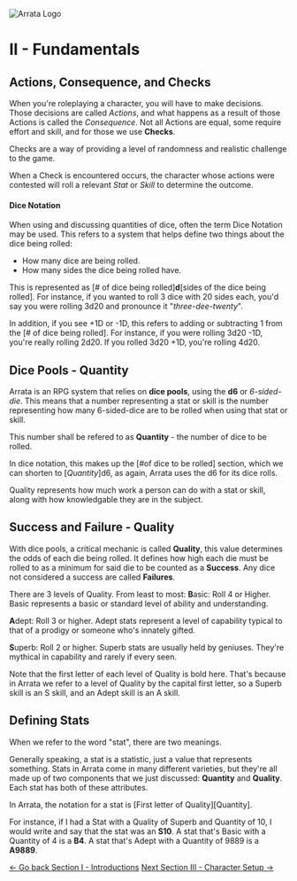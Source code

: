 ![Arrata Logo](https://drive.google.com/uc?export=view&id=1_ye9lnOQjBXR8TNb4jJ7140XjHNcPU-7)
# II - Fundamentals
## Actions, Consequence, and Checks
When you're roleplaying a character, you will have to make decisions. Those decisions are called *Actions*, and what happens as a result of those Actions is called the *Consequence*. Not all Actions are equal, some require effort and skill, and for those we use **Checks**. 

Checks are a way of providing a level of randomness and realistic challenge to the game.

When a Check is encountered occurs, the character whose actions were contested will roll a relevant *Stat* or *Skill* to determine the outcome.

#### Dice Notation
When using and discussing quantities of dice, often the term Dice Notation may be used. This refers to a system that helps define two things about the dice being rolled:<br>
- How many dice are being rolled.
- How many sides the dice being rolled have.

This is represented as [# of dice being rolled]**d**[sides of the dice being rolled].
For instance, if you wanted to roll 3 dice with 20 sides each, you'd say you were rolling 3d20 and pronounce it "*three-dee-twenty*".

In addition, if you see +1D or -1D, this refers to adding or subtracting 1 from the [# of dice being rolled]. 
For instance, if you were rolling 3d20 -1D, you're really rolling 2d20. If you rolled 3d20 +1D, you're rolling 4d20. 

## Dice Pools - Quantity
Arrata is an RPG system that relies on **dice pools**, using the **d6** or *6-sided-die*.
This means that a number representing a stat or skill is the number representing how many 6-sided-dice are to be rolled when using that stat or skill.

This number shall be refered to as **Quantity** - the number of dice to be rolled. 

In dice notation, this makes up the [#of dice to be rolled] section, which we can shorten to [*Quantity*]d6, as again, Arrata uses the d6 for its dice rolls.

Quality represents how much work a person can do with a stat or skill, along with how knowledgable they are in the subject.

## Success and Failure - Quality
With dice pools, a critical mechanic is called **Quality**, this value determines the odds of each die being rolled. It defines how high each die must be rolled to as a minimum for said die to be counted as a **Success**. Any dice not considered a success are called **Failures**.

There are 3 levels of Quality. From least to most:
**B**asic: Roll 4 or Higher.
Basic represents a basic or standard level of ability and understanding.

**A**dept: Roll 3 or higher.
Adept stats represent a level of capability typical to that of a prodigy or someone who's innately gifted.

**S**uperb: Roll 2 or higher.
Superb stats are usually held by geniuses. They're mythical in capability and rarely if every seen.

Note that the first letter of each level of Quality is bold here. That's because in Arrata we refer to a level of Quality by the capital first letter, so a Superb skill is an S skill, and an Adept skill is an A skill.

## Defining Stats
When we refer to the word "stat", there are two meanings.

Generally speaking, a stat is a statistic, just a value that represents something. Stats in Arrata come in many different varieties, but they're all made up of two components that we just discussed: **Quantity** and **Quality**. Each stat has both of these attributes.

In Arrata, the notation for a stat is \[First letter of Quality]\[Quantity]. 

For instance, if I had a Stat with a Quality of Superb and Quantity of 10, I would write and say that the stat was an **S10**.
A stat that's Basic with a Quantity of 4 is a **B4**.
A stat that's Adept with a Quantity of 9889 is a **A9889**.

[<- Go back Section I - Introductions](https://github.com/kalebvonburris/Arrata-TTRPG/blob/main/draft/Arrata-Guide/I%20-%20Introduction.md)
[Next Section III - Character Setup ->]()
